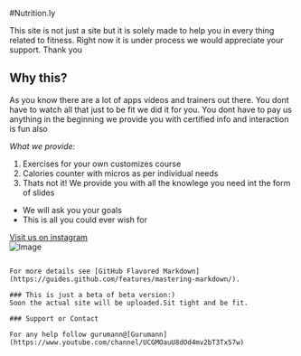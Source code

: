 #Nutrition.ly

This site is not just a site but it is solely made to help you in every thing related to fitness. Right 
now it is under process we would appreciate your support.
Thank you

##    Why this?

As you know there are a lot of apps videos and trainers out there. You dont have to watch all that just 
to be fit we did it for you. You dont have to pay us anything in the beginning we provide you with certified 
info and interaction is fun also 




*What we provide:*

1. Exercises for your own customizes course
2. Calories counter with micros as per individual needs
3. Thats not it! We provide you with all the knowlege you need int the form of slides 
- We will ask you your goals 
- This is all you could ever wish for



[Visit us on instagram](https://www.instagram.com/be_fit_buddy/)  
![Image](https://images-eu.ssl-images-amazon.com/images/I/81DQ3BJpAuL.png)
```

For more details see [GitHub Flavored Markdown](https://guides.github.com/features/mastering-markdown/).

### This is just a beta of beta version:)
Soon the actual site will be uploaded.Sit tight and be fit.

### Support or Contact

For any help follow gurumann@[Gurumann](https://www.youtube.com/channel/UCGMOauU8dOd4mv2bT3Tx57w)
